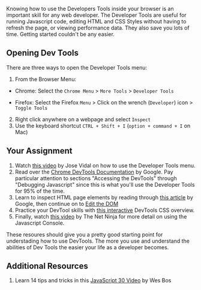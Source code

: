 Knowing how to use the Developers Tools inside your browser is an important skill for any web developer. The Developer Tools are useful for running Javascript code, editing HTML and CSS Styles without having to refresh the page, or viewing performance data. They also save you lots of time. Getting started couldn't be any easier.

## Opening Dev Tools

There are three ways to open the Developer Tools menu:
1. From the Browser Menu:
  - Chrome: Select the `Chrome Menu` > `More Tools` > `Developer Tools`

  - Firefox: Select the Firefox `Menu` > Click on the wrench (`Developer`) icon > `Toggle Tools`
2. Right click anywhere on a webpage and select `Inspect`
3. Use the keyboard shortcut `CTRL + Shift + I` (`option + command + I` on Mac)

## Your Assignment

1. Watch [this video](https://www.youtube.com/watch?v=wcFnnxfA70g) by Jose Vidal on how to use the Developer Tools menu.
2. Read over the [Chrome DevTools Documentation](https://developer.chrome.com/devtools) by Google. Pay particular attention to sections "Accessing the DevTools" through "Debugging Javascript" since this is what you'll use the Developer Tools for 95% of the time.
3. Learn to inspect HTML page elements by reading through [this article](https://developers.google.com/web/tools/chrome-devtools/inspect-styles/) by Google, then continue on to [Edit the DOM](https://developers.google.com/web/tools/chrome-devtools/inspect-styles/edit-dom)
4. Practice your DevTool skills with [this interactive](https://developers.google.com/web/tools/chrome-devtools/css/)  DevTools CSS overview.
5. Finally, watch [this video](https://www.youtube.com/watch?v=JzZFccCEgGA) by The Net Ninja for more detail on using the Javascript Console.

These resoures should give you a pretty good starting point for understading how to use DevTools.  The more you use and understand the abilities of Dev Tools the easier your life as a developer becomes.

## Additional Resources
1. Learn 14 tips and tricks in this [JavaScript 30 Video](https://www.youtube.com/watch?v=xkzDaKwinA8) by Wes Bos